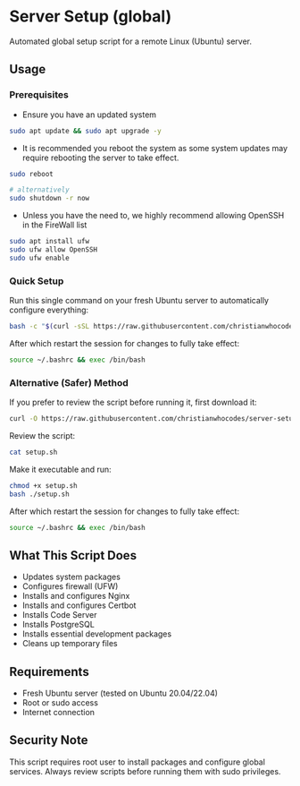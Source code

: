 # Server Setup (global)
Automated global setup script for a remote Linux (Ubuntu) server.
## Usage

### Prerequisites
- Ensure you have an updated system

```bash
sudo apt update && sudo apt upgrade -y
```

- It is recommended you reboot the system as some system updates may require rebooting the server to take effect.

```bash
sudo reboot

# alternatively
sudo shutdown -r now
```

- Unless you have the need to, we highly recommend allowing OpenSSH in the FireWall list

```bash
sudo apt install ufw
sudo ufw allow OpenSSH
sudo ufw enable
```

### Quick Setup
Run this single command on your fresh Ubuntu server to automatically configure everything:

```bash
bash -c "$(curl -sSL https://raw.githubusercontent.com/christianwhocodes/server-setup/main/global/setup.sh)"
```

After which restart the session for changes to fully take effect:

```bash
source ~/.bashrc && exec /bin/bash
```

### Alternative (Safer) Method
If you prefer to review the script before running it, first download it:

```bash
curl -O https://raw.githubusercontent.com/christianwhocodes/server-setup/main/global/setup.sh
```

Review the script:

```bash
cat setup.sh
```

Make it executable and run:

```bash 
chmod +x setup.sh
bash ./setup.sh
```

After which restart the session for changes to fully take effect:

```bash
source ~/.bashrc && exec /bin/bash
```

## What This Script Does

- Updates system packages
- Configures firewall (UFW)
- Installs and configures Nginx
- Installs and configures Certbot
- Installs Code Server
- Installs PostgreSQL
- Installs essential development packages
- Cleans up temporary files

## Requirements

- Fresh Ubuntu server (tested on Ubuntu 20.04/22.04)
- Root or sudo access
- Internet connection

## Security Note

This script requires root user to install packages and configure global services. Always review scripts before running them with sudo privileges.
